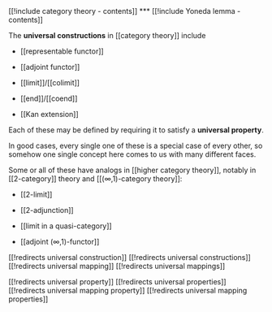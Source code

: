<div class="rightHandSide toc">
[[!include category theory - contents]]
***
[[!include Yoneda lemma - contents]]
</div>



The __universal constructions__ in [[category theory]] include

* [[representable functor]]

* [[adjoint functor]]

* [[limit]]/[[colimit]]

* [[end]]/[[coend]]

* [[Kan extension]]

Each of these may be defined by requiring it to satisfy a __universal property__.

In good cases, every single one of these is a special case of every other, so somehow one single concept here comes to us with many different faces. 

Some or all of these have analogs in [[higher category theory]], notably in [[2-category]] theory and [[(∞,1)-category theory]]:

* [[2-limit]]

* [[2-adjunction]]

* [[limit in a quasi-category]]

* [[adjoint (∞,1)-functor]]


[[!redirects universal construction]]
[[!redirects universal constructions]]
[[!redirects universal mapping]]
[[!redirects universal mappings]]

[[!redirects universal property]]
[[!redirects universal properties]]
[[!redirects universal mapping property]]
[[!redirects universal mapping properties]]
